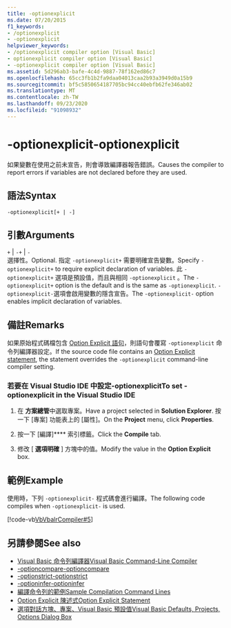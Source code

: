 ```yaml
---
title: -optionexplicit
ms.date: 07/20/2015
f1_keywords:
- /optionexplicit
- -optionexplicit
helpviewer_keywords:
- /optionexplicit compiler option [Visual Basic]
- optionexplicit compiler option [Visual Basic]
- -optionexplicit compiler option [Visual Basic]
ms.assetid: 5d296ab3-bafe-4c4d-9887-78f162ed86c7
ms.openlocfilehash: 65cc3fb1b2fa9daa04013caa2b93a3949d0a15b9
ms.sourcegitcommit: bf5c5850654187705bc94cc40ebfb62fe346ab02
ms.translationtype: MT
ms.contentlocale: zh-TW
ms.lasthandoff: 09/23/2020
ms.locfileid: "91098932"
---
```

# <a name="-optionexplicit"></a><span data-ttu-id="e5499-102">-optionexplicit</span><span class="sxs-lookup"><span data-stu-id="e5499-102">-optionexplicit</span></span>

<span data-ttu-id="e5499-103">如果變數在使用之前未宣告，則會導致編譯器報告錯誤。</span><span class="sxs-lookup"><span data-stu-id="e5499-103">Causes the compiler to report errors if variables are not declared before they are used.</span></span>  
  
## <a name="syntax"></a><span data-ttu-id="e5499-104">語法</span><span class="sxs-lookup"><span data-stu-id="e5499-104">Syntax</span></span>  
  
```console  
-optionexplicit[+ | -]  
```  
  
## <a name="arguments"></a><span data-ttu-id="e5499-105">引數</span><span class="sxs-lookup"><span data-stu-id="e5499-105">Arguments</span></span>  

 <span data-ttu-id="e5499-106">`+` &#124; `-`</span><span class="sxs-lookup"><span data-stu-id="e5499-106">`+` &#124; `-`</span></span>  
 <span data-ttu-id="e5499-107">選擇性。</span><span class="sxs-lookup"><span data-stu-id="e5499-107">Optional.</span></span> <span data-ttu-id="e5499-108">指定 `-optionexplicit+` 需要明確宣告變數。</span><span class="sxs-lookup"><span data-stu-id="e5499-108">Specify `-optionexplicit+` to require explicit declaration of variables.</span></span> <span data-ttu-id="e5499-109">此 `-optionexplicit+` 選項是預設值，而且與相同 `-optionexplicit` 。</span><span class="sxs-lookup"><span data-stu-id="e5499-109">The `-optionexplicit+` option is the default and is the same as `-optionexplicit`.</span></span> <span data-ttu-id="e5499-110">`-optionexplicit-`選項會啟用變數的隱含宣告。</span><span class="sxs-lookup"><span data-stu-id="e5499-110">The `-optionexplicit-` option enables implicit declaration of variables.</span></span>  
  
## <a name="remarks"></a><span data-ttu-id="e5499-111">備註</span><span class="sxs-lookup"><span data-stu-id="e5499-111">Remarks</span></span>  

 <span data-ttu-id="e5499-112">如果原始程式碼檔包含 [Option Explicit 語句](../../language-reference/statements/option-explicit-statement.md)，則語句會覆寫 `-optionexplicit` 命令列編譯器設定。</span><span class="sxs-lookup"><span data-stu-id="e5499-112">If the source code file contains an [Option Explicit statement](../../language-reference/statements/option-explicit-statement.md), the statement overrides the `-optionexplicit` command-line compiler setting.</span></span>  
  
### <a name="to-set--optionexplicit-in-the-visual-studio-ide"></a><span data-ttu-id="e5499-113">若要在 Visual Studio IDE 中設定-optionexplicit</span><span class="sxs-lookup"><span data-stu-id="e5499-113">To set -optionexplicit in the Visual Studio IDE</span></span>  
  
1. <span data-ttu-id="e5499-114">在 **方案總管**中選取專案。</span><span class="sxs-lookup"><span data-stu-id="e5499-114">Have a project selected in **Solution Explorer**.</span></span> <span data-ttu-id="e5499-115">按一下 [專案] 功能表上的 [屬性]。</span><span class="sxs-lookup"><span data-stu-id="e5499-115">On the **Project** menu, click **Properties**.</span></span>
  
2. <span data-ttu-id="e5499-116">按一下 [編譯]\*\*\*\* 索引標籤。</span><span class="sxs-lookup"><span data-stu-id="e5499-116">Click the **Compile** tab.</span></span>  
  
3. <span data-ttu-id="e5499-117">修改 [ **選項明確** ] 方塊中的值。</span><span class="sxs-lookup"><span data-stu-id="e5499-117">Modify the value in the **Option Explicit** box.</span></span>  
  
## <a name="example"></a><span data-ttu-id="e5499-118">範例</span><span class="sxs-lookup"><span data-stu-id="e5499-118">Example</span></span>  

 <span data-ttu-id="e5499-119">使用時，下列 `-optionexplicit-` 程式碼會進行編譯。</span><span class="sxs-lookup"><span data-stu-id="e5499-119">The following code compiles when `-optionexplicit-` is used.</span></span>  
  
 [!code-vb[VbVbalrCompiler#5](~/samples/snippets/visualbasic/VS_Snippets_VBCSharp/VbVbalrCompiler/VB/OptionExplicitOff.vb#5)]  
  
## <a name="see-also"></a><span data-ttu-id="e5499-120">另請參閱</span><span class="sxs-lookup"><span data-stu-id="e5499-120">See also</span></span>

- [<span data-ttu-id="e5499-121">Visual Basic 命令列編譯器</span><span class="sxs-lookup"><span data-stu-id="e5499-121">Visual Basic Command-Line Compiler</span></span>](index.md)
- [<span data-ttu-id="e5499-122">-optioncompare</span><span class="sxs-lookup"><span data-stu-id="e5499-122">-optioncompare</span></span>](optioncompare.md)
- [<span data-ttu-id="e5499-123">-optionstrict</span><span class="sxs-lookup"><span data-stu-id="e5499-123">-optionstrict</span></span>](optionstrict.md)
- [<span data-ttu-id="e5499-124">-optioninfer</span><span class="sxs-lookup"><span data-stu-id="e5499-124">-optioninfer</span></span>](optioninfer.md)
- [<span data-ttu-id="e5499-125">編譯命令列的範例</span><span class="sxs-lookup"><span data-stu-id="e5499-125">Sample Compilation Command Lines</span></span>](sample-compilation-command-lines.md)
- [<span data-ttu-id="e5499-126">Option Explicit 陳述式</span><span class="sxs-lookup"><span data-stu-id="e5499-126">Option Explicit Statement</span></span>](../../language-reference/statements/option-explicit-statement.md)
- [<span data-ttu-id="e5499-127">選項對話方塊、專案、Visual Basic 預設值</span><span class="sxs-lookup"><span data-stu-id="e5499-127">Visual Basic Defaults, Projects, Options Dialog Box</span></span>](/visualstudio/ide/reference/visual-basic-defaults-projects-options-dialog-box)
